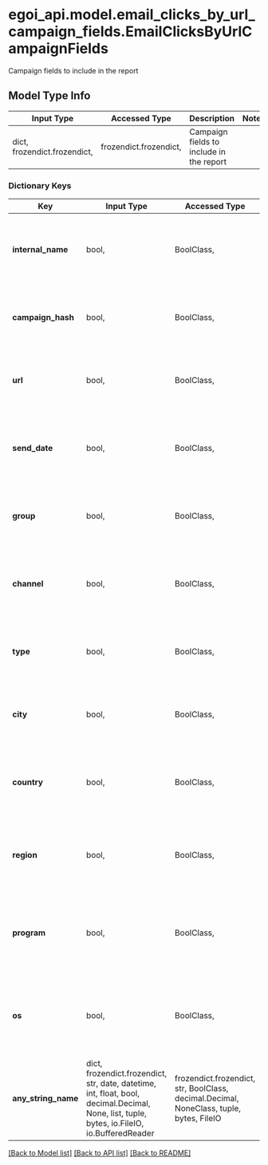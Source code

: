 # egoi_api.model.email_clicks_by_url_campaign_fields.EmailClicksByUrlCampaignFields

Campaign fields to include in the report

## Model Type Info
Input Type | Accessed Type | Description | Notes
------------ | ------------- | ------------- | -------------
dict, frozendict.frozendict,  | frozendict.frozendict,  | Campaign fields to include in the report | 

### Dictionary Keys
Key | Input Type | Accessed Type | Description | Notes
------------ | ------------- | ------------- | ------------- | -------------
**internal_name** | bool,  | BoolClass,  | True to include the internal name of the campaign, false otherwise | 
**campaign_hash** | bool,  | BoolClass,  | True to include the hash of the campaign, false otherwise | 
**url** | bool,  | BoolClass,  | True to include the URL of the campaign, false otherwise | 
**send_date** | bool,  | BoolClass,  | True to include the send date of the campaign, false otherwise | [optional] 
**group** | bool,  | BoolClass,  | True to include the group of the campaign, false otherwise | [optional] 
**channel** | bool,  | BoolClass,  | True to include the channel of the campaign, false otherwise | [optional] 
**type** | bool,  | BoolClass,  | True to include the type of the campaign, false otherwise | [optional] 
**city** | bool,  | BoolClass,  | True to include city information, false otherwise (deprecated) | [optional] 
**country** | bool,  | BoolClass,  | True to include country information, false otherwise (deprecated) | [optional] 
**region** | bool,  | BoolClass,  | True to include region information, false otherwise (deprecated) | [optional] 
**program** | bool,  | BoolClass,  | True to include device program information, false otherwise (deprecated) | [optional] 
**os** | bool,  | BoolClass,  | True to include operating system information, false otherwise (deprecated) | [optional] 
**any_string_name** | dict, frozendict.frozendict, str, date, datetime, int, float, bool, decimal.Decimal, None, list, tuple, bytes, io.FileIO, io.BufferedReader | frozendict.frozendict, str, BoolClass, decimal.Decimal, NoneClass, tuple, bytes, FileIO | any string name can be used but the value must be the correct type | [optional]

[[Back to Model list]](../../README.md#documentation-for-models) [[Back to API list]](../../README.md#documentation-for-api-endpoints) [[Back to README]](../../README.md)

